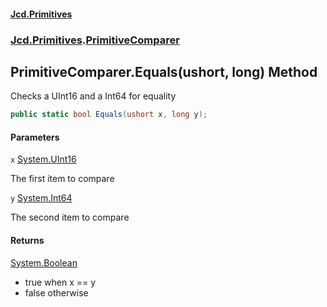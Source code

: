 #### [Jcd.Primitives](index.md 'index')
### [Jcd.Primitives](Jcd.Primitives.md 'Jcd.Primitives').[PrimitiveComparer](Jcd.Primitives.PrimitiveComparer.md 'Jcd.Primitives.PrimitiveComparer')

## PrimitiveComparer.Equals(ushort, long) Method

Checks a UInt16 and a Int64 for equality

```csharp
public static bool Equals(ushort x, long y);
```
#### Parameters

<a name='Jcd.Primitives.PrimitiveComparer.Equals(ushort,long).x'></a>

`x` [System.UInt16](https://docs.microsoft.com/en-us/dotnet/api/System.UInt16 'System.UInt16')

The first item to compare

<a name='Jcd.Primitives.PrimitiveComparer.Equals(ushort,long).y'></a>

`y` [System.Int64](https://docs.microsoft.com/en-us/dotnet/api/System.Int64 'System.Int64')

The second item to compare

#### Returns
[System.Boolean](https://docs.microsoft.com/en-us/dotnet/api/System.Boolean 'System.Boolean')  
*  true when x == y  
*  false otherwise